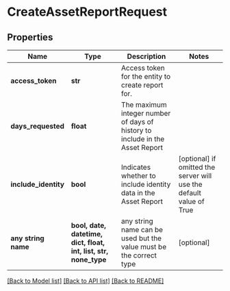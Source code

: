 # CreateAssetReportRequest


## Properties
Name | Type | Description | Notes
------------ | ------------- | ------------- | -------------
**access_token** | **str** | Access token for the entity to create report for. | 
**days_requested** | **float** | The maximum integer number of days of history to include in the Asset Report | 
**include_identity** | **bool** | Indicates whether to include identity data in the Asset Report | [optional]  if omitted the server will use the default value of True
**any string name** | **bool, date, datetime, dict, float, int, list, str, none_type** | any string name can be used but the value must be the correct type | [optional]

[[Back to Model list]](../README.md#documentation-for-models) [[Back to API list]](../README.md#documentation-for-api-endpoints) [[Back to README]](../README.md)


